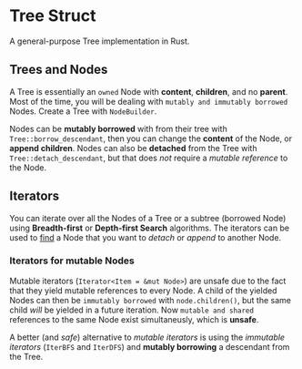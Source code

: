 # Tree Struct

A general-purpose Tree implementation in Rust.

## Trees and Nodes

A Tree is essentially an `owned` Node with **content**, **children**, and no **parent**.
Most of the time, you will be dealing with `mutably and immutably borrowed` Nodes.
Create a Tree with `NodeBuilder`.

Nodes can be **mutably borrowed** with from their tree with `Tree::borrow_descendant`,
then you can change the **content** of the Node, or **append children**.
Nodes can also be **detached** from the Tree with `Tree::detach_descendant`, but that does *not* require a *mutable reference* to the Node.

## Iterators

You can iterate over all the Nodes of a Tree or a subtree (borrowed Node) using **Breadth-first** or **Depth-first Search** algorithms.
The iterators can be used to [find](https://doc.rust-lang.org/core/iter/trait.Iterator.html#method.find) a Node that you want to *detach* or *append* to another Node.

### Iterators for mutable Nodes

Mutable iterators (`Iterator<Item = &mut Node>`) are unsafe due to the fact that they yield mutable references to every Node.
A child of the yielded Nodes can then be `immutably borrowed` with `node.children()`, but the same child *will* be yielded in a future iteration.
Now `mutable and shared` references to the same Node exist simultaneusly, which is **unsafe**.

A better (and *safe*) alternative to *mutable iterators* is using the *immutable iterators* (`IterBFS` and `IterDFS`) and **mutably borrowing** a descendant from the Tree.